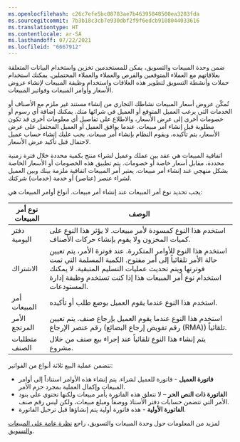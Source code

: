 ```yaml
---
ms.openlocfilehash: c26c7efe5bc08783ae7b46395848500ea3283fda
ms.sourcegitcommit: 7b3b18c3cb7e930dbf2f9f6edcb9108044033616
ms.translationtype: HT
ms.contentlocale: ar-SA
ms.lasthandoff: 07/22/2021
ms.locfileid: "6667912"
---
```

ضمن وحدة المبيعات والتسويق، يمكن للمستخدمين تخزين واستخدام البيانات المتعلقة بعلاقاتهم مع العملاء المتوقعين والفرص والعملاء والعملاء المحتملين. يمكنك استخدام حملات وأنشطة التسويق لتطوير هذه العلاقات واستخدام وظيفة المبيعات لإنشاء عروض الأسعار وأوامر المبيعات وفواتير المبيعات.

تُمكّن عروض أسعار المبيعات نشاطك التجاري من إنشاء مستند غير ملزم مع الأصناف أو الخدمات التي يرغب العميل المتوقع أو العميل في شرائها منك. يمكنك إضافة أي رسوم أو خصومات أخرى إلى عرض الأسعار، والاطلاع على تفاصيل أي معلومات أخرى قد تكون مطلوبة قبل إنشاء أمر مبيعات. عندما يوافق العميل أو العميل المحتمل على عرض الأسعار، يتم تأكيده، ويقوم النظام بإنشاء أمر مبيعات. يجب عليك إنشاء حساب عميل لاحتمال قبل تأكيد عرض الأسعار.

اتفاقية المبيعات هي عقد بين عملك وعميل لشراء منتج بكمية محددة خلال فترة زمنية محددة، مقابل أسعار خاصة أو خصومات. يتم تطبيق هذه الخصومات أو الأسعار الخاصة بشكل منهجي عند إنشاء أمر مبيعات.
يعتبر أمر المبيعات اتفاقية ملزمة بينك وبين العميل لشراء عنصر (عناصر) أو خدمة (خدمات) شركتك. 

يجب تحديد نوع أمر المبيعات عند إنشاء أمر مبيعات. أنواع أوامر المبيعات هي:

|    **نوع أمر المبيعات**    |     **الوصف**                                                                                                                                                                                                                                                                                                       |
|--------------------------|-----------------------------------------------------------------------------------------------------------------------------------------------------------------------------------------------------------------------------------------------------------------------------------------------------------------------|
|     دفتر اليومية              |     استخدم هذا النوع كمسودة لأمر مبيعات. لا يؤثر هذا النوع على كميات المخزون ولا يقوم بإنشاء حركات الأصناف.                                                                                                                                                                            |
|     الاشتراك         |     استخدم هذا النوع للأوامر المتكررة. عند فوترة الأمر، يتم تعيين حالة الأمر تلقائياً إلى أمر مفتوح. الكمية المسلمة التي تمت فوترتها ويتم تحديث عمليات التسليم المتبقية. لا يمكنك استخدام نوع أمر المبيعات هذا إذا كنت تستخدم وظيفة إدارة المستودعات.    |
|     أمر المبيعات          |     استخدم هذا النوع عندما يقوم العميل بوضع طلب أو تأكيده.                                                                                                                                                                                                                                                 |
|     الأمر المرتجع       |     استخدم هذا النوع عندما يقوم العميل بإرجاع صنف. يتم تعيين رقم عنصر الإرجاع (رقم تفويض إرجاع البضائع (RMA)) تلقائياً.                                                                                                                                                                                                   |
|     متطلبات الصنف    |     يتم إنشاء هذا النوع تلقائياً عند إجراء بيع صنف من خلال مشروع.                                                                                                                                                                                                                                |

تتضمن عملية البيع ثلاثة أنواع من الفواتير:

- **فاتورة العميل** - فاتورة للعميل لشراء. يتم إنشاء هذه الأوامر استناداً إلى أوامر المبيعات وإكمال العملية بمجرد حزم الأمر.
- **الفاتورة ذات النص الحر** – لا تتعلق هذه الفاتورة بأمر مبيعات ولكنها تحتوي على بنود الأمر التي تتضمن حسابات دفتر الأستاذ ووصفاً ومبلغ مبيعات، ولكن ليس رقم صنف.
- **الفاتورة الأولية** - هذه فاتورة أولية يتم إنشاؤها قبل ترحيل الفاتورة.

لمزيد من المعلومات حول وحدة المبيعات والتسويق، راجع [نظرة عامة على المبيعات والتسويق](/dynamics365/supply-chain/sales-marketing/overview-sales-marketing/?azure-portal=true).
